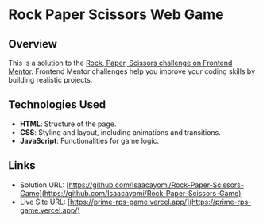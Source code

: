 # Rock Paper Scissors Web Game

## Overview

This is a solution to the [Rock, Paper, Scissors challenge on Frontend Mentor](https://www.frontendmentor.io/challenges/rock-paper-scissors-game-pTgwgvgH). Frontend Mentor challenges help you improve your coding skills by building realistic projects. 

## Technologies Used

- **HTML**: Structure of the page.
- **CSS**: Styling and layout, including animations and transitions.
- **JavaScript**: Functionalities for game logic.

## Links

- Solution URL: [https://github.com/Isaacayomi/Rock-Paper-Scissors-Game](https://github.com/Isaacayomi/Rock-Paper-Scissors-Game)
- Live Site URL: [https://prime-rps-game.vercel.app/](https://prime-rps-game.vercel.app/)
